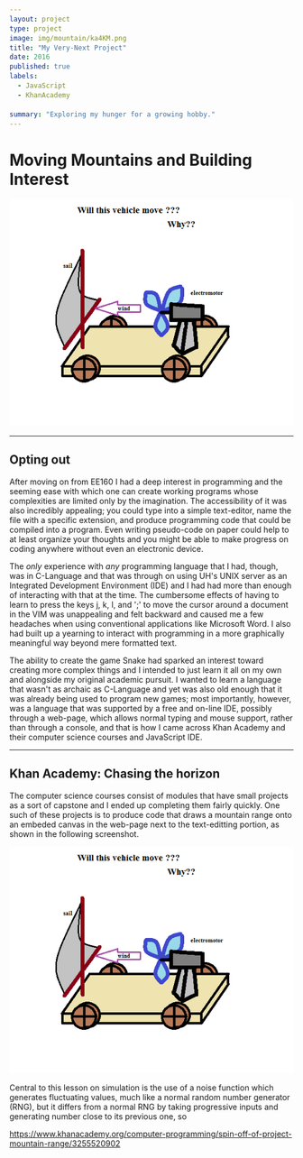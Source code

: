 ```yaml
---
layout: project
type: project
image: img/mountain/ka4KM.png
title: "My Very-Next Project"
date: 2016
published: true
labels:
  - JavaScript
  - KhanAcademy

summary: "Exploring my hunger for a growing hobby."
---
```


<head>
  <h1>Moving Mountains and Building Interest</h1>
</head>

<body>
  
  <img class="img-fluid" src="../img/mountain/ka4KM.png">
  
  <hr>
  
  <h2>Opting out</h2>
  
  <p>After moving on from EE160 I had a deep interest in programming and the seeming ease with which one can create working programs whose complexities are limited only by the imagination.  The accessibility of it was also incredibly appealing; you could type into a simple text-editor, name the file with a specific extension, and produce programming code that could be compiled into a program.  Even writing pseudo-code on paper could help to at least organize your thoughts and you might be able to make progress on coding anywhere without even an electronic device.</p>
  
  <p>The <em>only</em> experience with <em>any</em> programming language that I had, though, was in C-Language and that was through on using UH's UNIX server as an Integrated Development Environment (IDE) and I had had more than enough of interacting with that at the time.  The cumbersome effects of having to learn to press the keys j, k, l, and ';' to move the cursor around a document in the VIM was unappealing and felt backward and caused me a few headaches when using conventional applications like Microsoft Word.  I also had built up a yearning to interact with programming in a more graphically meaningful way beyond mere formatted text.</p>
  
  <p>The ability to create the game Snake had sparked an interest toward creating more complex things and I intended to just learn it all on my own and alongside my original academic pursuit.  I wanted to learn a language that wasn't as archaic as C-Language and yet was also old enough that it was already being used to program new games; most importantly, however, was a language that was supported by a free and on-line IDE, possibly through a web-page, which allows normal typing and mouse support, rather than through a console, and that is how I came across Khan Academy and their computer science courses and JavaScript IDE.</p>
  
  <hr>
  
  <h2>Khan Academy: Chasing the horizon</h2>
  
  <p>The computer science courses consist of modules that have small projects as a sort of capstone and I ended up completing them fairly quickly.  One such of these projects is to produce code that draws a mountain range onto an embeded canvas in the web-page next to the text-editting portion, as shown in the following screenshot.</p>
  
  <img class="img-fluid" src="../img/mountain/ka4KM.png">
  
  <p>Central to this lesson on simulation is the use of a noise function which generates fluctuating values, much like a normal random number generator (RNG), but it differs from a normal RNG by taking progressive inputs and generating number close to its previous one, so </p>
  
  https://www.khanacademy.org/computer-programming/spin-off-of-project-mountain-range/3255520902
  
</body>
